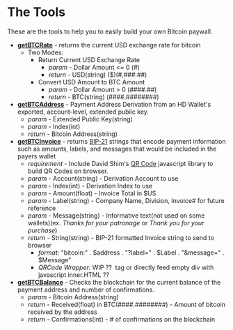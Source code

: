 # The Tools
These are the tools to help you to easily build your own Bitcoin paywall.
* **[getBTCRate](getBTCAddress.md)** - returns the current USD exchange rate for bitcoin
  - Two Modes:
    - Return Current USD Exchange Rate
      - *param*  - Dollar Amount <= 0 (#)
      - *return* - USD(string) ($)(#,###.##)
    - Convert USD Amount to BTC Amount
      - *param*  - Dollar Amount > 0 (####.##)
      - *return* - BTC(string) (####.########)
* **[getBTCAddress](getBTCAddress.md)** - Payment Address Derivation from an HD Wallet's exported, account-level, extended public key.
  - *param*  - Extended Public Key(string)
  - *param*  - Index(int)
  - *return* - Bitcoin Address(string)
* **[getBTCInvoice](getBTCInvoice.md)** - returns [BIP-21](https://github.com/bitcoin/bips/blob/master/bip-0021.mediawiki) strings that encode payment information such as amounts, labels, and messages that would be included in the payers wallet
  - *requirement* - Include David Shim's [QR Code](https://github.com/davidshimjs/qrcodejs) javascript library to build QR Codes on browser.
  - *param*  - Account(string) - Derivation Account to use
  - *param*  - Index(int)      - Derivation Index to use
  - *param*  - Amount(float)   - Invoice Total in $US
  - *param*  - Label(string)   - Company Name, Division, Invoice# for future reference
  - *param*  - Message(string) - Informative text(not used on some wallets)(ex. *Thanks for your patronage* or *Thank you for your purchase*)
  - *return* - String(string) - BIP-21 formatted Invoice string to send to browser
    - *format:* "bitcoin:" . $address . "?label=" . $Label . "&message=" . $Message"
    - *QRCode Wrapper:* WIP  ?? <img> tag or directly feed empty div with javascript inner.HTML ??
* **[getBTCBalance](getBTCBalance.md)** - Checks the blockchain for the current balance of the payment address and number of confirmations.
  - *param*  - Bitcoin Address(string)
  - *return* - Received(float) in BTC(####.########) - Amount of bitcoin received by the address
  - *return* - Confirmations(int) - # of confirmations on the blockchain
  